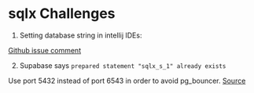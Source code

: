 # sqlx Challenges

1. Setting database string in intellij IDEs:

[Github issue comment](https://github.com/intellij-rust/intellij-rust/issues/6474#issuecomment-738049730)

2. Supabase says `prepared statement "sqlx_s_1" already exists`

Use port 5432 instead of port 6543 in order to avoid pg_bouncer. [Source](https://github.com/supabase/supavisor/issues/239#issuecomment-2085235022)
